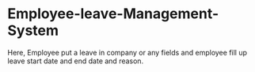 # Employee-leave-Management-System
Here, Employee put a leave in company or any fields and employee fill up leave start date and end date and reason. 
